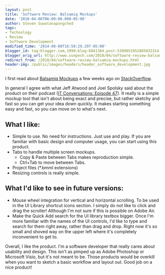 ```yaml
---
layout: post
title: 'Software Review: Balsamiq Mockups'
date: '2010-04-06T06:00:00.000-05:00'
author: Steven Suwatanapongched
tags:
- Technology
- Review
- Software Development
modified_time: '2014-08-08T16:58:29.297-05:00'
blogger_id: tag:blogger.com,1999:blog-6841384.post-5389051952885032314
blogger_orig_url: http://www.sunpech.com/2010/04/software-review-balsamiq-mockups.html
redirect_from: /2010/04/software-review-balsamiq-mockups.html
header-img: /public/images/headers/header_software_development.jpg
---
```


I first read about <a href="http://www.balsamiq.com/products/mockups">Balsamiq Mockups</a> a few weeks ago on <a href="http://www.stackoverflow.com/">StackOverflow</a>.

In general I agree with what Jeff Atwood and Joel Spolsky said about the product on their podcast (<a href="http://itc.conversationsnetwork.org/shows/detail4048.html">IT Conversations: Episode 47</a>).  It really is a simple mockup tool that isn't about being exact and precise, but rather sketchy and fast so you can get your idea down quickly.  It makes starting something easy and fast, so you can move on to what's next.

## What I like:

<ul>
  <li>Simple to use.  No need for instructions.  Just use and play.  If you are familiar with basic design and computer usage, you can start using this product.</li>
  <li>Tabs to handle multiple screen mockups.
    <ul>
    <li>Copy &amp; Paste between Tabs makes reproduction simple.</li>
    <li>Ctrl+Tab to move between Tabs.</li>
  </ul>
  </li>
  <li>Project files (*.bmml extensions)</li>
  <li>Resizing controls is really simple.</li>
</ul>

## What I'd like to see in future versions:

<ul>
  <li>Mouse wheel integration for vertical and horizontal scrolling.  To be used in the UI Library shortcut icons section.  I simply do not like to click and drag the scroller!  Although I'm not sure if this is possible on Adobe Air.</li>
  <li>Make the Quick Add search for the UI library textbox bigger.  Once I'm more familiar with the names of the UI controls, I'd like to type and search for them right away, rather than drag and drop.  Right now it's so small and shoved way on the upper left where it's completely inconvenient to get to.</li>
</ul>

Overall, I like the product.  I'm a software developer that really cares about usability and design.  This isn't as pimped up as Adobe Photoshop or Microsoft Visio, but it's not meant to be.  Those products would be overkill when you want to sketch a basic workflow and layout out.
Good job on a nice product!
